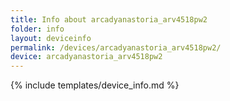 ```yaml
---
title: Info about arcadyanastoria_arv4518pw2
folder: info
layout: deviceinfo
permalink: /devices/arcadyanastoria_arv4518pw2/
device: arcadyanastoria_arv4518pw2
---
```

{% include templates/device_info.md %}
